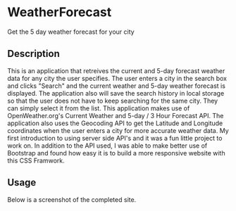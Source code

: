 # WeatherForecast
Get the 5 day weather forecast for your city

## Description
This is an application that retreives the current and 5-day forecast weather data for any city the user specifies.  The user enters a city in the search box and clicks "Search" and the current weather and 5-day weather forecast is displayed.  The application also will save the search history in local storage so that the user does not have to keep searching for the same city.  They can simply select it from the list.  This application makes use of OpenWeather.org's Current Weather and 5-day / 3 Hour Forecast API.  The application also uses the Geocoding API to get the Latitude and Longitude coordinates when the user enters a city for more accurate weather data.  My first introduction to using server side API's and it was a fun little project to work on.  In addition to the API used, I was able to make better use of Bootstrap and found how easy it is to build a more responsive website with this CSS Framwork.  

## Usage
Below is a screenshot of the completed site.

